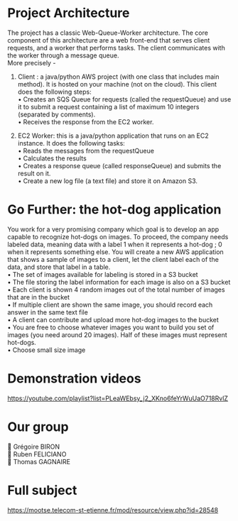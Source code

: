# Project Architecture #
The project has a classic Web-Queue-Worker architecture. The core component of this architecture are a web
front-end that serves client requests, and a worker that performs tasks. The client communicates with the
worker through a message queue.   
More precisely -   

1. Client : a java/python AWS project (with one class that includes main method). It is hosted on your
machine (not on the cloud). This client does the following steps:   
• Creates an SQS Queue for requests (called the requestQueue) and use it to submit a request
containing a list of maximum 10 integers (separated by comments).   
• Receives the response from the EC2 worker.   

2. EC2 Worker: this is a java/python application that runs on an EC2 instance. It does the following
tasks:   
• Reads the messages from the requestQueue   
• Calculates the results   
• Creates a response queue (called responseQueue) and submits the result on it.   
• Create a new log file (a text file) and store it on Amazon S3.   

# Go Further: the hot-dog application #
You work for a very promising company which goal is to develop an app capable to recognize hot-dogs on
images. To proceed, the company needs labeled data, meaning data with a label 1 when it represents a
hot-dog ; 0 when it represents something else. You will create a new AWS application that shows a sample
of images to a client, let the client label each of the data, and store that label in a table.   
• The set of images available for labeling is stored in a S3 bucket   
• The file storing the label information for each image is also on a S3 bucket   
• Each client is shown 4 random images out of the total number of images that are in the bucket   
• If multiple client are shown the same image, you should record each answer in the same text file   
• A client can contribute and upload more hot-dog images to the bucket   
• You are free to choose whatever images you want to build you set of images (you need around 20 images). Half of these images must represent hot-dogs.   
• Choose small size image   

# Demonstration videos #   
https://youtube.com/playlist?list=PLeaWEbsy_j2_XKno6feYrWuUaO718RvlZ

# Our group #   
👤 Grégoire BIRON   
👤 Ruben FELICIANO   
👤 Thomas GAGNAIRE   

# Full subject #
https://mootse.telecom-st-etienne.fr/mod/resource/view.php?id=28548
